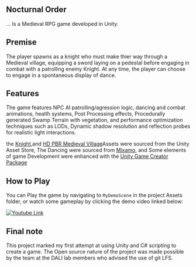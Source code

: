 ## Nocturnal Order
... Is a Medieval RPG game developed in Unity. 


## Premise
The player spawns as a knight who must make thier way through a Medieval village, equipping a sword laying on a pedestal before engaging in combat with a patrolling enemy Knight.  At any time, the player can choose to engage in a spontaneous display of dance.

## Features

The game features NPC AI patrolling/agression logic, dancing and combat animations, health systems, Post Processing effects, Procedurally generated Swamp Terrain with vegetation, and performance optimization techniques such as LODs, Dynamic shadow resolution and reflection probes for realistic light interactions.

the [Knight](https://assetstore.unity.com/packages/3d/characters/humanoids/fantasy/knight-errant-193185),and [HD PBR Medieval Village](https://assetstore.unity.com/packages/3d/environments/fantasy/detailed-medieval-village-demo-157590)Assets were sourced from the Unity Asset Store, The Dancing were sourced from [Mixamo](https://www.mixamo.com), and Some elements of game Development were enhanced with the [Unity Game Creator Package](https://assetstore.unity.com/packages/tools/game-toolkits/game-creator-89443)


## How to Play
You can Play the game by navigating to `MyDemoScene` in the project Assets folder, or watch some gameplay by clicking the demo video linked below:

[![Youtube Link](http://img.youtube.com/vi/2-Kw9jR3h6Q/0.jpg)](http://www.youtube.com/watch?v=2-Kw9jR3h6Q "Nocturnal Order: A Medieval RPG Developed In Unity")

## Final note

This project marked my first attempt at using Unity and C# scripting to create a game.  The Open source nature of the project was made possible by the team at the DALI lab members who advised the use of git LFS. 
